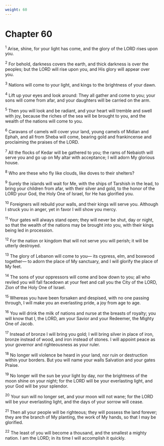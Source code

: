 ```yaml
---
weight: 60
---
```


# Chapter 60

<sup>1</sup> Arise, shine, for your light has come, and the glory of the LORD rises upon you. 

<sup>2</sup> For behold, darkness covers the earth, and thick darkness is over the peoples; but the LORD will rise upon you, and His glory will appear over you. 

<sup>3</sup> Nations will come to your light, and kings to the brightness of your dawn. 

<sup>4</sup> Lift up your eyes and look around: They all gather and come to you; your sons will come from afar, and your daughters will be carried on the arm. 

<sup>5</sup> Then you will look and be radiant, and your heart will tremble and swell with joy, because the riches of the sea will be brought to you, and the wealth of the nations will come to you. 

<sup>6</sup> Caravans of camels will cover your land, young camels of Midian and Ephah, and all from Sheba will come, bearing gold and frankincense and proclaiming the praises of the LORD. 

<sup>7</sup> All the flocks of Kedar will be gathered to you; the rams of Nebaioth will serve you and go up on My altar with acceptance; I will adorn My glorious house. 

<sup>8</sup> Who are these who fly like clouds, like doves to their shelters? 

<sup>9</sup> Surely the islands will wait for Me, with the ships of Tarshish in the lead, to bring your children from afar, with their silver and gold, to the honor of the LORD your God, the Holy One of Israel, for He has glorified you. 

<sup>10</sup> Foreigners will rebuild your walls, and their kings will serve you. Although I struck you in anger, yet in favor I will show you mercy. 

<sup>11</sup> Your gates will always stand open; they will never be shut, day or night, so that the wealth of the nations may be brought into you, with their kings being led in procession. 

<sup>12</sup> For the nation or kingdom that will not serve you will perish; it will be utterly destroyed. 

<sup>13</sup> The glory of Lebanon will come to you— its cypress, elm, and boxwood together— to adorn the place of My sanctuary, and I will glorify the place of My feet. 

<sup>14</sup> The sons of your oppressors will come and bow down to you; all who reviled you will fall facedown at your feet and call you the City of the LORD, Zion of the Holy One of Israel. 

<sup>15</sup> Whereas you have been forsaken and despised, with no one passing through, I will make you an everlasting pride, a joy from age to age. 

<sup>16</sup> You will drink the milk of nations and nurse at the breasts of royalty; you will know that I, the LORD, am your Savior and your Redeemer, the Mighty One of Jacob. 

<sup>17</sup> Instead of bronze I will bring you gold; I will bring silver in place of iron, bronze instead of wood, and iron instead of stones. I will appoint peace as your governor and righteousness as your ruler. 

<sup>18</sup> No longer will violence be heard in your land, nor ruin or destruction within your borders. But you will name your walls Salvation and your gates Praise. 

<sup>19</sup> No longer will the sun be your light by day, nor the brightness of the moon shine on your night; for the LORD will be your everlasting light, and your God will be your splendor. 

<sup>20</sup> Your sun will no longer set, and your moon will not wane; for the LORD will be your everlasting light, and the days of your sorrow will cease. 

<sup>21</sup> Then all your people will be righteous; they will possess the land forever; they are the branch of My planting, the work of My hands, so that I may be glorified. 

<sup>22</sup> The least of you will become a thousand, and the smallest a mighty nation. I am the LORD; in its time I will accomplish it quickly. 


